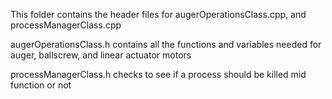 This folder contains the header files for augerOperationsClass.cpp, and processManagerClass.cpp

augerOperationsClass.h contains all the functions and variables needed for auger, ballscrew, and linear actuator motors

processManagerClass.h checks to see if a process should be killed mid function or not
